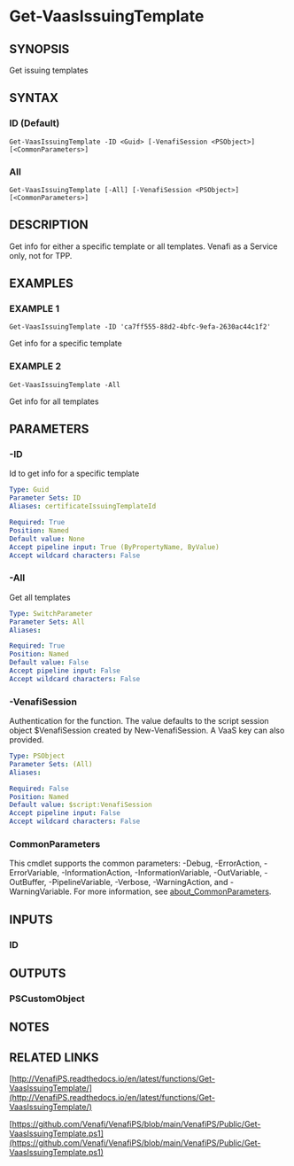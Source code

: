 # Get-VaasIssuingTemplate

## SYNOPSIS
Get issuing templates

## SYNTAX

### ID (Default)
```
Get-VaasIssuingTemplate -ID <Guid> [-VenafiSession <PSObject>] [<CommonParameters>]
```

### All
```
Get-VaasIssuingTemplate [-All] [-VenafiSession <PSObject>] [<CommonParameters>]
```

## DESCRIPTION
Get info for either a specific template or all templates.
Venafi as a Service only, not for TPP.

## EXAMPLES

### EXAMPLE 1
```
Get-VaasIssuingTemplate -ID 'ca7ff555-88d2-4bfc-9efa-2630ac44c1f2'
```

Get info for a specific template

### EXAMPLE 2
```
Get-VaasIssuingTemplate -All
```

Get info for all templates

## PARAMETERS

### -ID
Id to get info for a specific template

```yaml
Type: Guid
Parameter Sets: ID
Aliases: certificateIssuingTemplateId

Required: True
Position: Named
Default value: None
Accept pipeline input: True (ByPropertyName, ByValue)
Accept wildcard characters: False
```

### -All
Get all templates

```yaml
Type: SwitchParameter
Parameter Sets: All
Aliases:

Required: True
Position: Named
Default value: False
Accept pipeline input: False
Accept wildcard characters: False
```

### -VenafiSession
Authentication for the function.
The value defaults to the script session object $VenafiSession created by New-VenafiSession.
A VaaS key can also provided.

```yaml
Type: PSObject
Parameter Sets: (All)
Aliases:

Required: False
Position: Named
Default value: $script:VenafiSession
Accept pipeline input: False
Accept wildcard characters: False
```

### CommonParameters
This cmdlet supports the common parameters: -Debug, -ErrorAction, -ErrorVariable, -InformationAction, -InformationVariable, -OutVariable, -OutBuffer, -PipelineVariable, -Verbose, -WarningAction, and -WarningVariable. For more information, see [about_CommonParameters](http://go.microsoft.com/fwlink/?LinkID=113216).

## INPUTS

### ID
## OUTPUTS

### PSCustomObject
## NOTES

## RELATED LINKS

[http://VenafiPS.readthedocs.io/en/latest/functions/Get-VaasIssuingTemplate/](http://VenafiPS.readthedocs.io/en/latest/functions/Get-VaasIssuingTemplate/)

[https://github.com/Venafi/VenafiPS/blob/main/VenafiPS/Public/Get-VaasIssuingTemplate.ps1](https://github.com/Venafi/VenafiPS/blob/main/VenafiPS/Public/Get-VaasIssuingTemplate.ps1)

